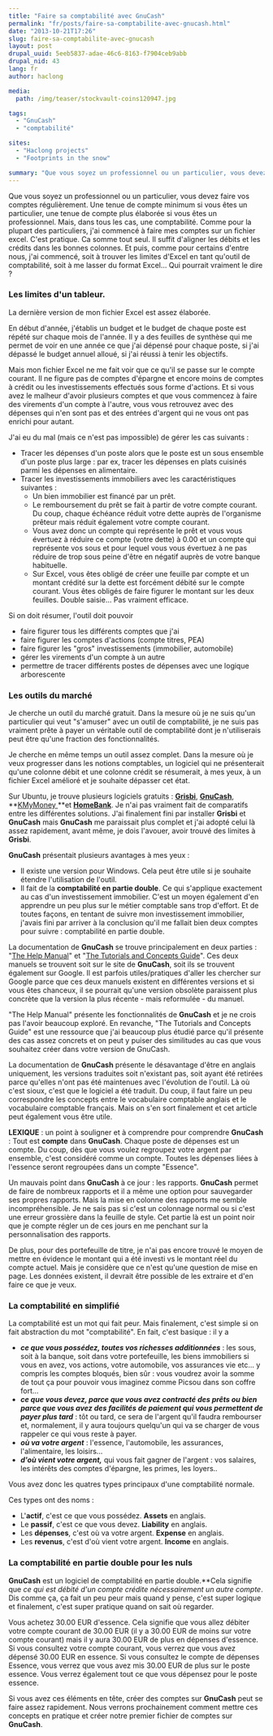 ```yaml
---
title: "Faire sa comptabilité avec GnuCash"
permalink: "fr/posts/faire-sa-comptabilite-avec-gnucash.html"
date: "2013-10-21T17:26"
slug: faire-sa-comptabilite-avec-gnucash
layout: post
drupal_uuid: 5eeb5837-adae-46c6-8163-f7904ceb9abb
drupal_nid: 43
lang: fr
author: haclong

media:
  path: /img/teaser/stockvault-coins120947.jpg

tags:
  - "GnuCash"
  - "comptabilité"

sites:
  - "Haclong projects"
  - "Footprints in the snow"

summary: "Que vous soyez un professionnel ou un particulier, vous devez faire vos comptes régulièrement. Une tenue de compte minimum si vous êtes un particulier, une tenue de compte plus élaborée si vous êtes un professionnel. Mais, dans tous les cas, une comptabilité. Comme pour la plupart des particuliers, j'ai commencé à faire mes comptes sur un fichier excel. C'est pratique. Ca somme tout seul. Il suffit d'aligner les débits et les crédits dans les bonnes colonnes. Et puis, comme pour certains d'entre nous, j'ai commencé, soit à trouver les limites d'Excel en tant qu'outil de comptabilité, soit à me lasser du format Excel... Qui pourrait vraiment le dire ?"
---
```


Que vous soyez un professionnel ou un particulier, vous devez faire vos comptes régulièrement. Une tenue de compte minimum si vous êtes un particulier, une tenue de compte plus élaborée si vous êtes un professionnel. Mais, dans tous les cas, une comptabilité. Comme pour la plupart des particuliers, j'ai commencé à faire mes comptes sur un fichier excel. C'est pratique. Ca somme tout seul. Il suffit d'aligner les débits et les crédits dans les bonnes colonnes. Et puis, comme pour certains d'entre nous, j'ai commencé, soit à trouver les limites d'Excel en tant qu'outil de comptabilité, soit à me lasser du format Excel... Qui pourrait vraiment le dire ?

### Les limites d'un tableur.

La dernière version de mon fichier Excel est assez élaborée.

En début d'année, j'établis un budget et le budget de chaque poste est répété sur chaque mois de l'année. Il y a des feuilles de synthèse qui me permet de voir en une année ce que j'ai dépensé pour chaque poste, si j'ai dépassé le budget annuel alloué, si j'ai réussi à tenir les objectifs.

Mais mon fichier Excel ne me fait voir que ce qu'il se passe sur le compte courant. Il ne figure pas de comptes d'épargne et encore moins de comptes à crédit ou les investissements effectués sous forme d'actions. Et si vous avez le malheur d'avoir plusieurs comptes et que vous commencez à faire des virements d'un compte à l'autre, vous vous retrouvez avec des dépenses qui n'en sont pas et des entrées d'argent qui ne vous ont pas enrichi pour autant.

J'ai eu du mal (mais ce n'est pas impossible) de gérer les cas suivants :

- Tracer les dépenses d'un poste alors que le poste est un sous ensemble d'un poste plus large : par ex, tracer les dépenses en plats cuisinés parmi les dépenses en alimentaire.
- Tracer les investissements immobiliers avec les caractéristiques suivantes :
  - Un bien immobilier est financé par un prêt.
  - Le remboursement du prêt se fait à partir de votre compte courant. Du coup, chaque échéance réduit votre dette auprès de l'organisme prêteur mais réduit également votre compte courant.
  - Vous avez donc un compte qui représente le prêt et vous vous évertuez à réduire ce compte (votre dette) à 0.00 et un compte qui représente vos sous et pour lequel vous vous évertuez à ne pas réduire de trop sous peine d'être en négatif auprès de votre banque habituelle.
  - Sur Excel, vous êtes obligé de créer une feuille par compte et un montant crédité sur la dette est forcément débité sur le compte courant. Vous êtes obligés de faire figurer le montant sur les deux feuilles. Double saisie... Pas vraiment efficace.

Si on doit résumer, l'outil doit pouvoir

- faire figurer tous les différents comptes que j'ai
- faire figurer les comptes d'actions (compte titres, PEA)
- faire figurer les "gros" investissements (immobilier, automobile)
- gérer les virements d'un compte à un autre
- permettre de tracer différents postes de dépenses avec une logique arborescente

### Les outils du marché

Je cherche un outil du marché gratuit. Dans la mesure où je ne suis qu'un particulier qui veut "s'amuser" avec un outil de comptabilité, je ne suis pas vraiment prête à payer un véritable outil de comptabilité dont je n'utiliserais peut être qu'une fraction des fonctionnalités.

Je cherche en même temps un outil assez complet. Dans la mesure où je veux progresser dans les notions comptables, un logiciel qui ne présenterait qu'une colonne débit et une colonne crédit se résumerait, à mes yeux, à un fichier Excel amélioré et je souhaite dépasser cet état.

Sur Ubuntu, je trouve plusieurs logiciels gratuits : **<a href="http://fr.wikipedia.org/wiki/Grisbi" target="_blank">Grisbi</a>**, **<a href="http://www.gnucash.org/" target="_blank">GnuCash</a>**, **<a href="http://kmymoney2.sourceforge.net/index-home.html" target="_blank">KMyMoney </a>**et **<a href="http://homebank.free.fr/" target="_blank">HomeBank</a>**. Je n'ai pas vraiment fait de comparatifs entre les différentes solutions. J'ai finalement fini par installer **Grisbi** et **GnuCash** mais **GnuCash** me paraissait plus complet et j'ai adopté celui là assez rapidement, avant même, je dois l'avouer, avoir trouvé des limites à **Grisbi**.

**GnuCash** présentait plusieurs avantages à mes yeux :

- Il existe une version pour Windows. Cela peut être utile si je souhaite étendre l'utilisation de l'outil.
- Il fait de la **comptabilité en partie double**. Ce qui s'applique exactement au cas d'un investissement immobilier. C'est un moyen également d'en apprendre un peu plus sur le métier comptable sans trop d'effort. Et de toutes façons, en tentant de suivre mon investissement immobilier, j'avais fini par arriver à la conclusion qu'il me fallait bien deux comptes pour suivre : comptabilité en partie double.

La documentation de **GnuCash** se trouve principalement en deux parties : "<a href="http://www.gnucash.org/viewdoc.phtml?doc=help" target="_blank">The Help Manual</a>" et "<a href="http://www.gnucash.org/viewdoc.phtml?doc=guide" target="_blank">The Tutorials and Concepts Guide</a>". Ces deux manuels se trouvent soit sur le site de **GnuCash**, soit ils se trouvent également sur Google. Il est parfois utiles/pratiques d'aller les chercher sur Google parce que ces deux manuels existent en différentes versions et si vous êtes chanceux, il se pourrait qu'une version obsolète paraissent plus concrète que la version la plus récente - mais reformulée - du manuel.

"The Help Manual" présente les fonctionnalités de **GnuCash** et je ne crois pas l'avoir beaucoup exploré. En revanche, "The Tutorials and Concepts Guide" est une ressource que j'ai beaucoup plus étudié parce qu'il présente des cas assez concrets et on peut y puiser des similitudes au cas que vous souhaitez créer dans votre version de GnuCash.

La documentation de **GnuCash** présente le désavantage d'être en anglais uniquement, les versions traduites soit n'existant pas, soit ayant été retirées parce qu'elles n'ont pas été maintenues avec l'évolution de l'outil. Là où c'est sioux, c'est que le logiciel a été traduit. Du coup, il faut faire un peu correspondre les concepts entre le vocabulaire comptable anglais et le vocabulaire comptable français. Mais on s'en sort finalement et cet article peut également vous être utile.

**LEXIQUE** : un point à souligner et à comprendre pour comprendre **GnuCash** : Tout est **compte** dans **GnuCash**. Chaque poste de dépenses est un compte. Du coup, dès que vous voulez regroupez votre argent par ensemble, c'est considéré comme un compte. Toutes les dépenses liées à l'essence seront regroupées dans un compte "Essence".

Un mauvais point dans **GnuCash** à ce jour : les rapports. **GnuCash** permet de faire de nombreux rapports et il a même une option pour sauvegarder ses propres rapports. Mais la mise en colonne des rapports me semble incompréhensible. Je ne sais pas si c'est un colonnage normal ou si c'est une erreur grossière dans la feuille de style. Cet partie là est un point noir que je compte régler un de ces jours en me penchant sur la personnalisation des rapports.

De plus, pour des portefeuille de titre, je n'ai pas encore trouvé le moyen de mettre en évidence le montant qui a été investi vs le montant réel du compte actuel. Mais je considère que ce n'est qu'une question de mise en page. Les données existent, il devrait être possible de les extraire et d'en faire ce que je veux.

### La comptabilité en simplifié

La comptabilité est un mot qui fait peur. Mais finalement, c'est simple si on fait abstraction du mot "comptabilité". En fait, c'est basique : il y a

- ***ce que vous possédez, toutes vos richesses additionnées*** : les sous, soit à la banque, soit dans votre portefeuille, les biens immobiliers si vous en avez, vos actions, votre automobile, vos assurances vie etc... y compris les comptes bloqués, bien sûr : vous voudrez avoir la somme de tout ça pour pouvoir vous imaginez comme Picsou dans son coffre fort...
- ***ce que vous devez, parce que vous avez contracté des prêts ou bien parce que vous avez des facilités de paiement qui vous permettent de payer plus tard*** : tôt ou tard, ce sera de l'argent qu'il faudra rembourser et, normalement, il y aura toujours quelqu'un qui va se charger de vous rappeler ce qui vous reste à payer.
- ***où va votre argent*** : l'essence, l'automobile, les assurances, l'alimentaire, les loisirs...
- ***d'où vient votre argent,*** qui vous fait gagner de l'argent : vos salaires, les intérêts des comptes d'épargne, les primes, les loyers..

Vous avez donc les quatres types principaux d'une comptabilité normale.

Ces types ont des noms :

- L'**actif**, c'est ce que vous possédez. **Assets** en anglais.
- Le **passif**, c'est ce que vous devez. **Liability** en anglais.
- Les **dépenses**, c'est où va votre argent. **Expense** en anglais.
- Les **revenus**, c'est d'où vient votre argent. **Income** en anglais.

### La comptabilité en partie double pour les nuls

**GnuCash** est un logiciel de comptabilité en partie double.**Cela signifie que *ce qui est débité d'un compte crédite nécessairement un autre compte*. Dis comme ça, ça fait un peu peur mais quand y pense, c'est super logique et finalement, c'est super pratique quand on sait où regarder.

Vous achetez 30.00 EUR d'essence. Cela signifie que vous allez débiter votre compte courant de 30.00 EUR (il y a 30.00 EUR de moins sur votre compte courant) mais il y aura 30.00 EUR de plus en dépenses d'essence. Si vous consultez votre compte courant, vous verrez que vous avez dépensé 30.00 EUR en essence. Si vous consultez le compte de dépenses Essence, vous verrez que vous avez mis 30.00 EUR de plus sur le poste essence. Vous verrez également tout ce que vous dépensez pour le poste essence.

Si vous avez ces éléments en tête, créer des comptes sur **GnuCash** peut se faire assez rapidement. Nous verrons prochainement comment mettre ces concepts en pratique et créer notre premier fichier de comptes sur **GnuCash**.
